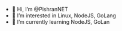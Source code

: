 - 👋 Hi, I’m @PishranNET
- 👀 I’m interested in Linux, NodeJS, GoLang
- 🌱 I’m currently learning NodeJS, GoLan
